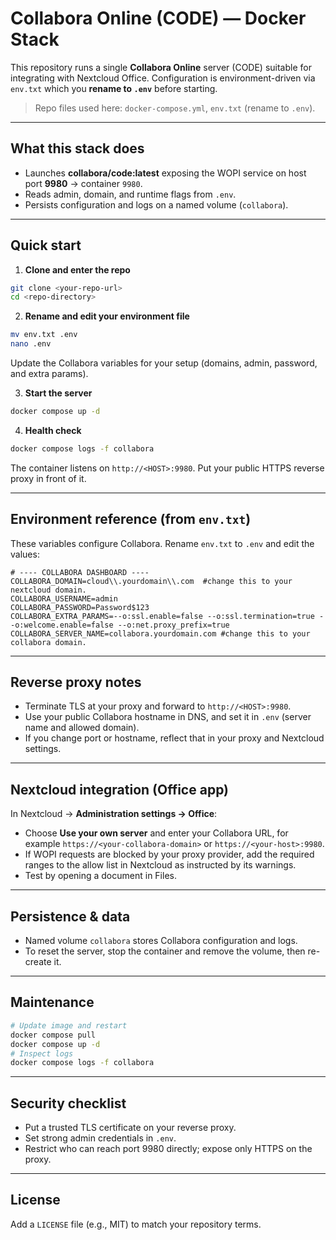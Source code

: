 # Collabora Online (CODE) — Docker Stack

This repository runs a single **Collabora Online** server (CODE) suitable for integrating with Nextcloud Office. Configuration is environment-driven via `env.txt` which you **rename to `.env`** before starting.

> Repo files used here: `docker-compose.yml`, `env.txt` (rename to `.env`).

---

## What this stack does

- Launches **collabora/code:latest** exposing the WOPI service on host port **9980** → container `9980`.
- Reads admin, domain, and runtime flags from `.env`.
- Persists configuration and logs on a named volume (`collabora`).

---

## Quick start

1) **Clone and enter the repo**
```bash
git clone <your-repo-url>
cd <repo-directory>
```

2) **Rename and edit your environment file**
```bash
mv env.txt .env
nano .env
```
Update the Collabora variables for your setup (domains, admin, password, and extra params).

3) **Start the server**
```bash
docker compose up -d
```

4) **Health check**
```bash
docker compose logs -f collabora
```

The container listens on `http://<HOST>:9980`. Put your public HTTPS reverse proxy in front of it.

---

## Environment reference (from `env.txt`)

These variables configure Collabora. Rename `env.txt` to `.env` and edit the values:

```dotenv
# ---- COLLABORA DASHBOARD ----
COLLABORA_DOMAIN=cloud\\.yourdomain\\.com  #change this to your nextcloud domain.
COLLABORA_USERNAME=admin
COLLABORA_PASSWORD=Password$123
COLLABORA_EXTRA_PARAMS=--o:ssl.enable=false --o:ssl.termination=true --o:welcome.enable=false --o:net.proxy_prefix=true
COLLABORA_SERVER_NAME=collabora.yourdomain.com #change this to your collabora domain.
```

---

## Reverse proxy notes

- Terminate TLS at your proxy and forward to `http://<HOST>:9980`.
- Use your public Collabora hostname in DNS, and set it in `.env` (server name and allowed domain).
- If you change port or hostname, reflect that in your proxy and Nextcloud settings.

---

## Nextcloud integration (Office app)

In Nextcloud → **Administration settings → Office**:
- Choose **Use your own server** and enter your Collabora URL, for example `https://<your-collabora-domain>` or `https://<your-host>:9980`.
- If WOPI requests are blocked by your proxy provider, add the required ranges to the allow list in Nextcloud as instructed by its warnings.
- Test by opening a document in Files.

---

## Persistence & data

- Named volume `collabora` stores Collabora configuration and logs.
- To reset the server, stop the container and remove the volume, then re-create it.

---

## Maintenance

```bash
# Update image and restart
docker compose pull
docker compose up -d
# Inspect logs
docker compose logs -f collabora
```

---

## Security checklist

- Put a trusted TLS certificate on your reverse proxy.
- Set strong admin credentials in `.env`.
- Restrict who can reach port 9980 directly; expose only HTTPS on the proxy.

---

## License

Add a `LICENSE` file (e.g., MIT) to match your repository terms.
